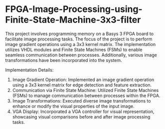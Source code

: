 # FPGA-Image-Processing-using-Finite-State-Machine-3x3-filter
This project involves programming memory on a Basys 3 FPGA board to facilitate image processing tasks. The focus of the project is to perform image gradient operations using a 3x3 kernel matrix. The implementation utilizes VHDL modules and Finite State Machines (FSMs) to enable seamless communication between processes. Additionally, various image transformations have been incorporated into the system.

Implementation Details:
1. Image Gradient Operation: Implemented an image gradient operation using a 3x3 kernel matrix for edge detection and feature extraction.
2. Communication via Finite State Machine: Utilized Finite State Machines (FSMs) to manage communication between processes within the FPGA.
3. Image Transformations: Executed diverse image transformations to enhance or modify the visual properties of the input image.
4. VGA Display: Incorporated a VGA controller for visual representation, showcasing visual comparisons before and after image processing tasks.
